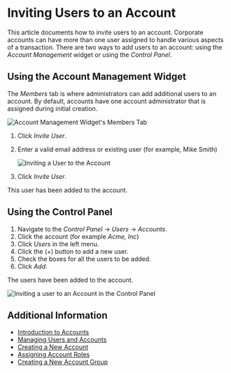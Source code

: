# Inviting Users to an Account

This article documents how to invite users to an account. Corporate accounts can have more than one user assigned to handle various aspects of a transaction. There are two ways to add users to an account: using the _Account Management_ widget or using the _Control Panel_.

## Using the Account Management Widget

The _Members_ tab is where administrators can add additional users to an account. By default, accounts have one account administrator that is assigned during initial creation.

   ![Account Management Widget's Members Tab](./images/01.png)

1. Click _Invite User_.
1. Enter a valid email address or existing user (for example, Mike Smith)

   ![Inviting a User to the Account](./images/02.png)

1. Click _Invite User_.

This user has been added to the account.

## Using the Control Panel

1. Navigate to the _Control Panel_ → _Users_ → _Accounts_.
1. Click the account (for example _Acme, Inc_)
1. Click _Users_ in the left menu.
1. Click the (+) button to add a new user.
1. Check the boxes for all the users to be added.
1. Click _Add_.

The users have been added to the account.

![Inviting a user to an Account in the Control Panel](./images/03.png)

## Additional Information

* [Introduction to Accounts](../introduction-to-accounts/README.md)
* [Managing Users and Accounts](../README.md)
* [Creating a New Account](../creating-a-new-account/README.md)
* [Assigning Account Roles](../assigning-account-roles/README.md)
* [Creating a New Account Group](../creating-a-new-account-group/README.md)